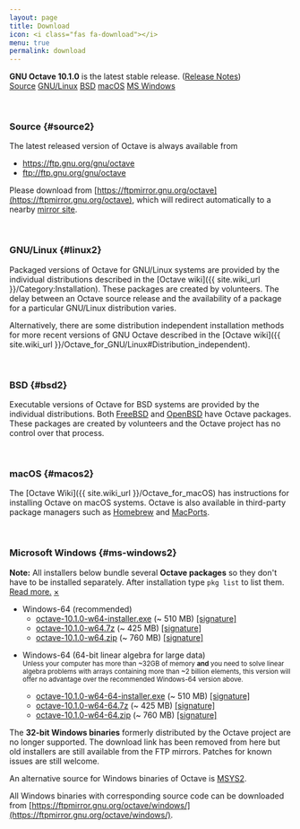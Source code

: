 ```yaml
---
layout: page
title: Download
icon: <i class="fas fa-download"></i>
menu: true
permalink: download
---
```


<div class="primary callout">
  <i class="fas fa-info-circle" style="color:#1779ba;"></i>
  <strong>GNU Octave 10.1.0</strong> is the latest stable release.
  (<a href="{{ "/NEWS-10.html" | relative_url }}">Release Notes</a>)
</div>

<div class="button-group large expanded stacked-for-small">
  <a class="button" href="#source"><i class="fas fa-code"></i> Source</a>
  <a class="button" href="#linux"><i class="fab fa-linux"></i> GNU/Linux</a>
  <a class="button" href="#bsd"><i class="fab fa-freebsd"></i> BSD</a>
  <a class="button" href="#macos"><i class="fab fa-apple"></i> macOS</a>
  <a class="button" href="#ms-windows"><i class="fab fa-windows"></i> MS Windows</a>
</div>


<p id="source">&nbsp;</p>

### <i class="fas fa-code"></i> Source {#source2}

The latest released version of Octave is always available from

- https://ftp.gnu.org/gnu/octave
- ftp://ftp.gnu.org/gnu/octave

Please download from
[https://ftpmirror.gnu.org/octave](https://ftpmirror.gnu.org/octave),
which will redirect automatically to a nearby
[mirror site](https://www.gnu.org/order/ftp.html).


<p id="linux">&nbsp;</p>

### <i class="fab fa-linux"></i> GNU/Linux {#linux2}

Packaged versions of Octave for GNU/Linux systems are provided by the
individual distributions described in the
[Octave wiki]({{ site.wiki_url }}/Category:Installation).
These packages are created by volunteers.
The delay between an Octave source release and the availability of a package
for a particular GNU/Linux distribution varies.

Alternatively,
there are some distribution independent installation methods for more recent
versions of GNU Octave described in the
[Octave wiki]({{ site.wiki_url }}/Octave_for_GNU/Linux#Distribution_independent).


<p id="bsd">&nbsp;</p>

### <i class="fab fa-freebsd"></i> BSD {#bsd2}

Executable versions of Octave for BSD systems are provided by the individual
distributions.
Both [FreeBSD](https://www.freebsd.org/) and [OpenBSD](https://www.openbsd.org/)
have Octave packages.
These packages are created by volunteers and the Octave project has no control
over that process.


<p id="macos">&nbsp;</p>

### <i class="fab fa-apple"></i> macOS {#macos2}

The [Octave Wiki]({{ site.wiki_url }}/Octave_for_macOS) has instructions for
installing Octave on macOS systems.
Octave is also available in third-party package managers such as
[Homebrew](https://brew.sh/) and [MacPorts](https://www.macports.org).


<p id="ms-windows">&nbsp;</p>

### <i class="fab fa-windows"></i> Microsoft Windows {#ms-windows2}

<div class="primary callout small" data-closable>
<b>Note:</b> All installers below bundle several <b>Octave packages</b>
so they don't have to be installed separately.
After installation type <code>pkg list</code> to list them.<br>
<a href="{{ site.wiki_url }}/Octave_for_Microsoft_Windows">Read more.</a>
<a href="#ms-windows" class="close-button" aria-label="Dismiss alert" type="button" data-close>
  <span aria-hidden="true">&times;</span>
</a>
</div>

- Windows-64 (recommended)
  - [octave-10.1.0-w64-installer.exe](https://ftpmirror.gnu.org/octave/windows/octave-10.1.0-w64-installer.exe)
    (~ 510 MB)
    [[signature]](https://ftpmirror.gnu.org/octave/windows/octave-10.1.0-w64-installer.exe.sig)
  - [octave-10.1.0-w64.7z](https://ftpmirror.gnu.org/octave/windows/octave-10.1.0-w64.7z)
    (~ 425 MB)
    [[signature]](https://ftpmirror.gnu.org/octave/windows/octave-10.1.0-w64.7z.sig)
  - [octave-10.1.0-w64.zip](https://ftpmirror.gnu.org/octave/windows/octave-10.1.0-w64.zip)
    (~ 760 MB)
    [[signature]](https://ftpmirror.gnu.org/octave/windows/octave-10.1.0-w64.zip.sig)

<p></p>

- Windows-64 (64-bit linear algebra for large data)
  <br><small>
  Unless your computer has more than ~32GB of memory
  <strong>and</strong> you need to solve linear algebra problems
  with arrays containing more than ~2 billion elements, this
  version will offer no advantage over the recommended Windows-64
  version above.
  </small>

  - [octave-10.1.0-w64-64-installer.exe](https://ftpmirror.gnu.org/octave/windows/octave-10.1.0-w64-64-installer.exe)
    (~ 510 MB)
    [[signature]](https://ftpmirror.gnu.org/octave/windows/octave-10.1.0-w64-64-installer.exe.sig)
  - [octave-10.1.0-w64-64.7z](https://ftpmirror.gnu.org/octave/windows/octave-10.1.0-w64-64.7z)
    (~ 425 MB)
    [[signature]](https://ftpmirror.gnu.org/octave/windows/octave-10.1.0-w64-64.7z.sig)
  - [octave-10.1.0-w64-64.zip](https://ftpmirror.gnu.org/octave/windows/octave-10.1.0-w64-64.zip)
    (~ 760 MB)
    [[signature]](https://ftpmirror.gnu.org/octave/windows/octave-10.1.0-w64-64.zip.sig)

<p></p>

The **32-bit Windows binaries** formerly distributed by the Octave project are no longer supported.
The download link has been removed from here but old installers are still available from the FTP mirrors.
Patches for known issues are still welcome.

An alternative source for Windows binaries of Octave is
[MSYS2](https://wiki.octave.org/Octave_for_Microsoft_Windows#GNU_Octave_in_MSYS2).

All Windows binaries with corresponding source code can be downloaded from
[https://ftpmirror.gnu.org/octave/windows/](https://ftpmirror.gnu.org/octave/windows/).
